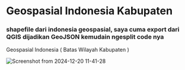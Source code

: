 # Geospasial Indonesia Kabupaten
### shapefile dari indonesia geospasial, saya cuma export dari QGIS dijadikan GeoJSON kemudain ngesplit code nya
Geospasial Indonesia ( Batas Wilayah Kabupaten )

![Screenshot from 2024-12-20 11-41-28](https://github.com/user-attachments/assets/0c065585-a699-4761-a75e-bd475c8f97e4)
